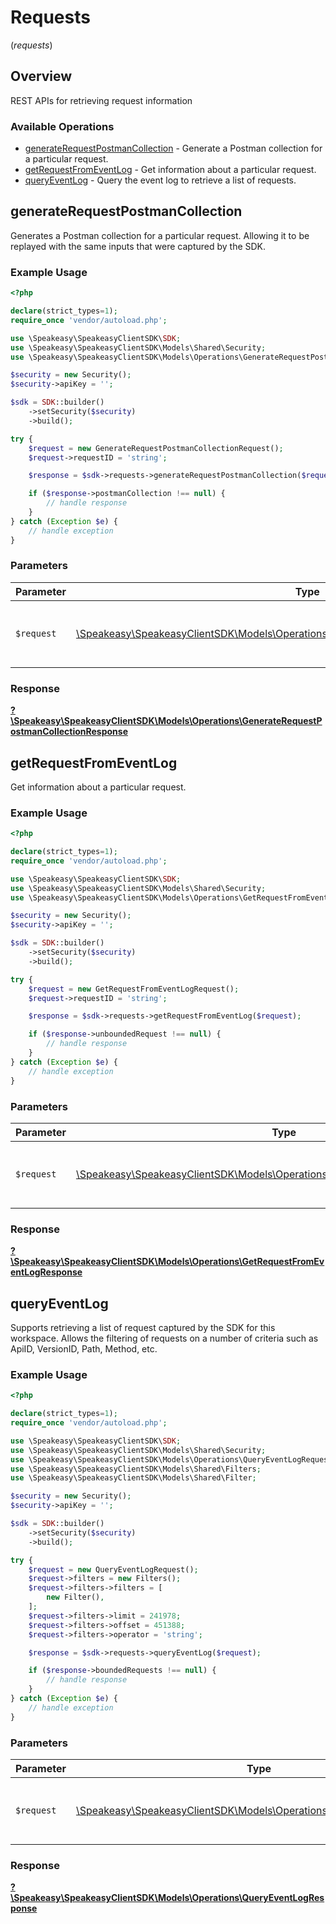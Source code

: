 # Requests
(*requests*)

## Overview

REST APIs for retrieving request information

### Available Operations

* [generateRequestPostmanCollection](#generaterequestpostmancollection) - Generate a Postman collection for a particular request.
* [getRequestFromEventLog](#getrequestfromeventlog) - Get information about a particular request.
* [queryEventLog](#queryeventlog) - Query the event log to retrieve a list of requests.

## generateRequestPostmanCollection

Generates a Postman collection for a particular request. 
Allowing it to be replayed with the same inputs that were captured by the SDK.

### Example Usage

```php
<?php

declare(strict_types=1);
require_once 'vendor/autoload.php';

use \Speakeasy\SpeakeasyClientSDK\SDK;
use \Speakeasy\SpeakeasyClientSDK\Models\Shared\Security;
use \Speakeasy\SpeakeasyClientSDK\Models\Operations\GenerateRequestPostmanCollectionRequest;

$security = new Security();
$security->apiKey = '';

$sdk = SDK::builder()
    ->setSecurity($security)
    ->build();

try {
    $request = new GenerateRequestPostmanCollectionRequest();
    $request->requestID = 'string';

    $response = $sdk->requests->generateRequestPostmanCollection($request);

    if ($response->postmanCollection !== null) {
        // handle response
    }
} catch (Exception $e) {
    // handle exception
}
```

### Parameters

| Parameter                                                                                                                                                     | Type                                                                                                                                                          | Required                                                                                                                                                      | Description                                                                                                                                                   |
| ------------------------------------------------------------------------------------------------------------------------------------------------------------- | ------------------------------------------------------------------------------------------------------------------------------------------------------------- | ------------------------------------------------------------------------------------------------------------------------------------------------------------- | ------------------------------------------------------------------------------------------------------------------------------------------------------------- |
| `$request`                                                                                                                                                    | [\Speakeasy\SpeakeasyClientSDK\Models\Operations\GenerateRequestPostmanCollectionRequest](../../models/operations/GenerateRequestPostmanCollectionRequest.md) | :heavy_check_mark:                                                                                                                                            | The request object to use for the request.                                                                                                                    |


### Response

**[?\Speakeasy\SpeakeasyClientSDK\Models\Operations\GenerateRequestPostmanCollectionResponse](../../models/operations/GenerateRequestPostmanCollectionResponse.md)**


## getRequestFromEventLog

Get information about a particular request.

### Example Usage

```php
<?php

declare(strict_types=1);
require_once 'vendor/autoload.php';

use \Speakeasy\SpeakeasyClientSDK\SDK;
use \Speakeasy\SpeakeasyClientSDK\Models\Shared\Security;
use \Speakeasy\SpeakeasyClientSDK\Models\Operations\GetRequestFromEventLogRequest;

$security = new Security();
$security->apiKey = '';

$sdk = SDK::builder()
    ->setSecurity($security)
    ->build();

try {
    $request = new GetRequestFromEventLogRequest();
    $request->requestID = 'string';

    $response = $sdk->requests->getRequestFromEventLog($request);

    if ($response->unboundedRequest !== null) {
        // handle response
    }
} catch (Exception $e) {
    // handle exception
}
```

### Parameters

| Parameter                                                                                                                                 | Type                                                                                                                                      | Required                                                                                                                                  | Description                                                                                                                               |
| ----------------------------------------------------------------------------------------------------------------------------------------- | ----------------------------------------------------------------------------------------------------------------------------------------- | ----------------------------------------------------------------------------------------------------------------------------------------- | ----------------------------------------------------------------------------------------------------------------------------------------- |
| `$request`                                                                                                                                | [\Speakeasy\SpeakeasyClientSDK\Models\Operations\GetRequestFromEventLogRequest](../../models/operations/GetRequestFromEventLogRequest.md) | :heavy_check_mark:                                                                                                                        | The request object to use for the request.                                                                                                |


### Response

**[?\Speakeasy\SpeakeasyClientSDK\Models\Operations\GetRequestFromEventLogResponse](../../models/operations/GetRequestFromEventLogResponse.md)**


## queryEventLog

Supports retrieving a list of request captured by the SDK for this workspace.
Allows the filtering of requests on a number of criteria such as ApiID, VersionID, Path, Method, etc.

### Example Usage

```php
<?php

declare(strict_types=1);
require_once 'vendor/autoload.php';

use \Speakeasy\SpeakeasyClientSDK\SDK;
use \Speakeasy\SpeakeasyClientSDK\Models\Shared\Security;
use \Speakeasy\SpeakeasyClientSDK\Models\Operations\QueryEventLogRequest;
use \Speakeasy\SpeakeasyClientSDK\Models\Shared\Filters;
use \Speakeasy\SpeakeasyClientSDK\Models\Shared\Filter;

$security = new Security();
$security->apiKey = '';

$sdk = SDK::builder()
    ->setSecurity($security)
    ->build();

try {
    $request = new QueryEventLogRequest();
    $request->filters = new Filters();
    $request->filters->filters = [
        new Filter(),
    ];
    $request->filters->limit = 241978;
    $request->filters->offset = 451388;
    $request->filters->operator = 'string';

    $response = $sdk->requests->queryEventLog($request);

    if ($response->boundedRequests !== null) {
        // handle response
    }
} catch (Exception $e) {
    // handle exception
}
```

### Parameters

| Parameter                                                                                                               | Type                                                                                                                    | Required                                                                                                                | Description                                                                                                             |
| ----------------------------------------------------------------------------------------------------------------------- | ----------------------------------------------------------------------------------------------------------------------- | ----------------------------------------------------------------------------------------------------------------------- | ----------------------------------------------------------------------------------------------------------------------- |
| `$request`                                                                                                              | [\Speakeasy\SpeakeasyClientSDK\Models\Operations\QueryEventLogRequest](../../models/operations/QueryEventLogRequest.md) | :heavy_check_mark:                                                                                                      | The request object to use for the request.                                                                              |


### Response

**[?\Speakeasy\SpeakeasyClientSDK\Models\Operations\QueryEventLogResponse](../../models/operations/QueryEventLogResponse.md)**

